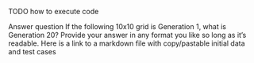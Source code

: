 TODO
how to execute code


Answer question
If the following 10x10 grid is Generation 1, what is Generation 20? Provide your answer in any format you like so long as it’s readable. Here is a link to a markdown file with copy/pastable initial data and test cases
